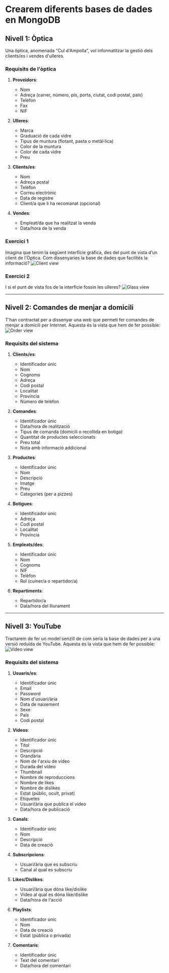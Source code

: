# Crearem diferents bases de dades en MongoDB

## Nivell 1: Òptica

Una òptica, anomenada “Cul d'Ampolla”, vol informatitzar la gestió dels clients/es i vendes d'ulleres.

### Requisits de l'òptica

1. **Proveïdors**:
   - Nom
   - Adreça (carrer, número, pis, porta, ciutat, codi postal, país)
   - Telèfon
   - Fax
   - NIF

2. **Ulleres**:
   - Marca
   - Graduació de cada vidre
   - Tipus de muntura (flotant, pasta o metàl·lica)
   - Color de la muntura
   - Color de cada vidre
   - Preu

3. **Clients/es**:
   - Nom
   - Adreça postal
   - Telèfon
   - Correu electrònic
   - Data de registre
   - Client/a que li ha recomanat (opcional)

4. **Vendes**:
   - Empleat/da que ha realitzat la venda
   - Data/hora de la venda

### Exercici 1
Imagina que tenim la següent interfície gràfica, des del punt de vista d’un client de l'Òptica. Com dissenyaries la base de dades que facilités la informació?
![Client view](.Imagen1PHP.jpg)
### Exercici 2
I si el punt de vista fos de la interfície fossin les ulleres?
![Glass view](.Imagen2PHP.jpg)

---

## Nivell 2: Comandes de menjar a domicili

T’han contractat per a dissenyar una web que permeti fer comandes de menjar a domicili per Internet.
Aquesta és la vista que hem de fer possible: 
![Order view](.Imagen3PHP.jpg)

### Requisits del sistema

1. **Clients/es**:
   - Identificador únic
   - Nom
   - Cognoms
   - Adreça
   - Codi postal
   - Localitat
   - Província
   - Número de telèfon

2. **Comandes**:
   - Identificador únic
   - Data/hora de realització
   - Tipus de comanda (domicili o recollida en botiga)
   - Quantitat de productes seleccionats
   - Preu total
   - Nota amb informació addicional

3. **Productes**:
   - Identificador únic
   - Nom
   - Descripció
   - Imatge
   - Preu
   - Categories (per a pizzes)

4. **Botigues**:
   - Identificador únic
   - Adreça
   - Codi postal
   - Localitat
   - Província

5. **Empleats/des**:
   - Identificador únic
   - Nom
   - Cognoms
   - NIF
   - Telèfon
   - Rol (cuiner/a o repartidor/a)

6. **Repartiments**:
   - Repartidor/a
   - Data/hora del lliurament

---

## Nivell 3: YouTube

Tractarem de fer un model senzill de com seria la base de dades per a una versió reduïda de YouTube.
Aquesta és la vista que hem de fer possible: 
![Video view](.Imagen4PHP.jpg)
### Requisits del sistema

1. **Usuaris/es**:
   - Identificador únic
   - Email
   - Password
   - Nom d'usuari/ària
   - Data de naixement
   - Sexe
   - País
   - Codi postal

2. **Vídeos**:
   - Identificador únic
   - Títol
   - Descripció
   - Grandària
   - Nom de l'arxiu de vídeo
   - Durada del vídeo
   - Thumbnail
   - Nombre de reproduccions
   - Nombre de likes
   - Nombre de dislikes
   - Estat (públic, ocult, privat)
   - Etiquetes
   - Usuari/ària que publica el vídeo
   - Data/hora de publicació

3. **Canals**:
   - Identificador únic
   - Nom
   - Descripció
   - Data de creació

4. **Subscripcions**:
   - Usuari/ària que es subscriu
   - Canal al qual es subscriu

5. **Likes/Dislikes**:
   - Usuari/ària que dóna like/dislike
   - Vídeo al qual es dóna like/dislike
   - Data/hora de l'acció

6. **Playlists**:
   - Identificador únic
   - Nom
   - Data de creació
   - Estat (pública o privada)

7. **Comentaris**:
   - Identificador únic
   - Text del comentari
   - Data/hora del comentari
